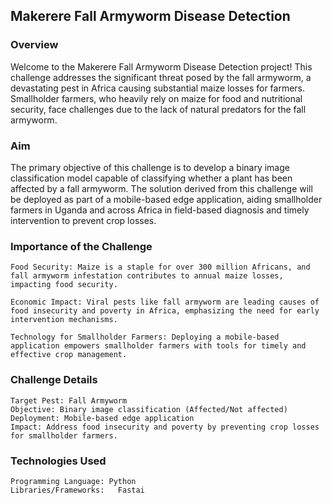 ## Makerere Fall Armyworm Disease Detection
### Overview

Welcome to the Makerere Fall Armyworm Disease Detection project! This challenge addresses the significant threat posed by the fall armyworm, a devastating pest in Africa causing substantial maize losses for farmers. Smallholder farmers, who heavily rely on maize for food and nutritional security, face challenges due to the lack of natural predators for the fall armyworm.
### Aim

The primary objective of this challenge is to develop a binary image classification model capable of classifying whether a plant has been affected by a fall armyworm. The solution derived from this challenge will be deployed as part of a mobile-based edge application, aiding smallholder farmers in Uganda and across Africa in field-based diagnosis and timely intervention to prevent crop losses.
### Importance of the Challenge

    Food Security: Maize is a staple for over 300 million Africans, and fall armyworm infestation contributes to annual maize losses, impacting food security.

    Economic Impact: Viral pests like fall armyworm are leading causes of food insecurity and poverty in Africa, emphasizing the need for early intervention mechanisms.

    Technology for Smallholder Farmers: Deploying a mobile-based application empowers smallholder farmers with tools for timely and effective crop management.

### Challenge Details

    Target Pest: Fall Armyworm
    Objective: Binary image classification (Affected/Not affected)
    Deployment: Mobile-based edge application
    Impact: Address food insecurity and poverty by preventing crop losses for smallholder farmers.

### Technologies Used

    Programming Language: Python
    Libraries/Frameworks:   Fastai